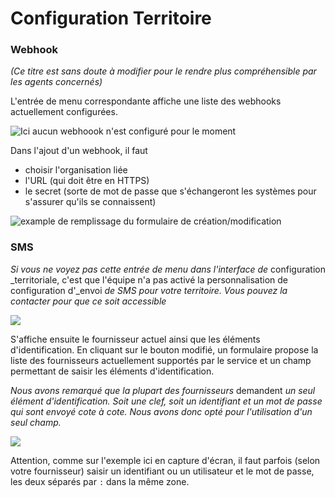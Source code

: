 # Configuration Territoire

### Webhook

_(Ce titre est sans doute à modifier pour le rendre plus compréhensible par les agents concernés)_

L'entrée de menu correspondante affiche une liste des webhooks actuellement configurées.

![Ici aucun webhoook n'est configuré pour le moment](../../.gitbook/assets/screenshot\_2021-09-17-administration-75-paris-rdv-solidarites.png)

Dans l'ajout d'un webhook, il faut

* choisir l'organisation liée
* l'URL (qui doit être en HTTPS)
* le secret (sorte de mot de passe que s'échangeront les systèmes pour s'assurer qu'ils se connaissent)

![example de remplissage du formulaire de création/modification](../../.gitbook/assets/screenshot\_2021-09-17-ajouter-un-webhook-rdv-solidarites.png)

### SMS

_Si vous ne voyez pas cette entrée de menu dans l'interface de_ configuration \_territoriale, c'est que l'équipe n'a pas activé la personnalisation de configuration d'\_envoi _de SMS pour votre territoire. Vous pouvez la contacter pour que ce soit accessible_

![](../../.gitbook/assets/screenshot\_2021-09-20-sectorisation-75-paris-rdv-solidarites.png)

S'affiche ensuite le fournisseur actuel ainsi que les éléments d'identification. En cliquant sur le bouton modifié, un formulaire propose la liste des fournisseurs actuellement supportés par le service et un champ permettant de saisir les éléments d'identification.

_Nous avons remarqué que la plupart des fournisseurs_ demandent _un seul élément d'identification. Soit une clef, soit un identifiant et un mot de passe qui sont envoyé cote à cote. Nous avons donc opté pour l'utilisation d'un seul champ._

![](../../.gitbook/assets/screenshot\_2021-09-20-modifier-lorganisation-rdv-solidarites.png)

Attention, comme sur l'exemple ici en capture d'écran, il faut parfois (selon votre fournisseur) saisir un identifiant ou un utilisateur et le mot de passe, les deux séparés par `:` dans la même zone.
